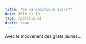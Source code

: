 ```yaml
---
title: "De la politique alors?"
date: 2018-11-19
tags: [politique]
draft: true 
---
```


Avec le mouvenent des gilets jaunes...
